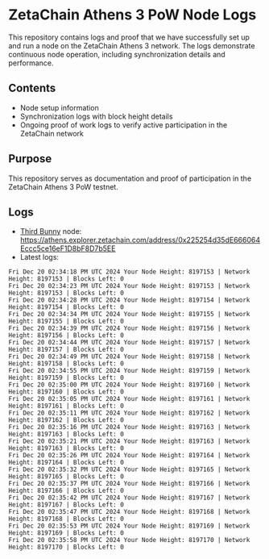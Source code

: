 # ZetaChain Athens 3 PoW Node Logs
This repository contains logs and proof that we have successfully set up and run a node on the ZetaChain Athens 3 network. The logs demonstrate continuous node operation, including synchronization details and performance.

## Contents
- Node setup information
- Synchronization logs with block height details
- Ongoing proof of work logs to verify active participation in the ZetaChain network

## Purpose
This repository serves as documentation and proof of participation in the ZetaChain Athens 3 PoW testnet.

## Logs

- [Third Bunny](https://thirdbunny.xyz/) node: https://athens.explorer.zetachain.com/address/0x225254d35dE666064Eccc5ce16eF1D8bF8D7b5EE
- Latest logs:
```
Fri Dec 20 02:34:18 PM UTC 2024 Your Node Height: 8197153 | Network Height: 8197153 | Blocks Left: 0
Fri Dec 20 02:34:23 PM UTC 2024 Your Node Height: 8197153 | Network Height: 8197153 | Blocks Left: 0
Fri Dec 20 02:34:28 PM UTC 2024 Your Node Height: 8197154 | Network Height: 8197154 | Blocks Left: 0
Fri Dec 20 02:34:34 PM UTC 2024 Your Node Height: 8197155 | Network Height: 8197155 | Blocks Left: 0
Fri Dec 20 02:34:39 PM UTC 2024 Your Node Height: 8197156 | Network Height: 8197156 | Blocks Left: 0
Fri Dec 20 02:34:44 PM UTC 2024 Your Node Height: 8197157 | Network Height: 8197157 | Blocks Left: 0
Fri Dec 20 02:34:49 PM UTC 2024 Your Node Height: 8197158 | Network Height: 8197158 | Blocks Left: 0
Fri Dec 20 02:34:55 PM UTC 2024 Your Node Height: 8197159 | Network Height: 8197159 | Blocks Left: 0
Fri Dec 20 02:35:00 PM UTC 2024 Your Node Height: 8197160 | Network Height: 8197160 | Blocks Left: 0
Fri Dec 20 02:35:05 PM UTC 2024 Your Node Height: 8197161 | Network Height: 8197161 | Blocks Left: 0
Fri Dec 20 02:35:11 PM UTC 2024 Your Node Height: 8197162 | Network Height: 8197162 | Blocks Left: 0
Fri Dec 20 02:35:16 PM UTC 2024 Your Node Height: 8197163 | Network Height: 8197163 | Blocks Left: 0
Fri Dec 20 02:35:21 PM UTC 2024 Your Node Height: 8197163 | Network Height: 8197163 | Blocks Left: 0
Fri Dec 20 02:35:26 PM UTC 2024 Your Node Height: 8197164 | Network Height: 8197164 | Blocks Left: 0
Fri Dec 20 02:35:32 PM UTC 2024 Your Node Height: 8197165 | Network Height: 8197165 | Blocks Left: 0
Fri Dec 20 02:35:37 PM UTC 2024 Your Node Height: 8197166 | Network Height: 8197166 | Blocks Left: 0
Fri Dec 20 02:35:42 PM UTC 2024 Your Node Height: 8197167 | Network Height: 8197167 | Blocks Left: 0
Fri Dec 20 02:35:47 PM UTC 2024 Your Node Height: 8197168 | Network Height: 8197168 | Blocks Left: 0
Fri Dec 20 02:35:53 PM UTC 2024 Your Node Height: 8197169 | Network Height: 8197169 | Blocks Left: 0
Fri Dec 20 02:35:58 PM UTC 2024 Your Node Height: 8197170 | Network Height: 8197170 | Blocks Left: 0
```
